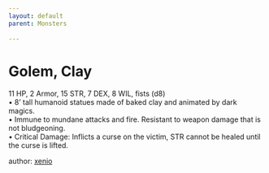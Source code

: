 ```yaml
---
layout: default
parent: Monsters 
   
--- 
```

# Golem, Clay
11 HP, 2 Armor, 15 STR, 7 DEX, 8 WIL, fists (d8)  
• 8’ tall humanoid statues made of baked clay and animated by dark magics.  
• Immune to mundane attacks and fire.   Resistant to weapon damage that is not bludgeoning.  
• Critical Damage: Inflicts a curse on the victim, STR cannot be healed until the curse is lifted.  




author: [xenio](https://xenioinabottle.blogspot.com/2021/02/classic-monsters-for-cairnito-part-1.html) 


